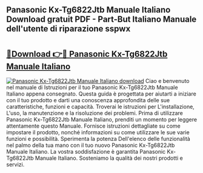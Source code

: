## Panasonic Kx-Tg6822Jtb Manuale Italiano Download gratuit PDF - Part-But Italiano Manuale dell'utente di riparazione sspwx

# <h2><a href="http://dfekp4.blite.top/?on=Panasonic+Kx-Tg6822Jtb+Manuale+Italiano">🔗Download 👉🔴 Panasonic Kx-Tg6822Jtb Manuale Italiano</a></h2>

[![Panasonic Kx-Tg6822Jtb Manuale Italiano download](https://i.imgur.com/lujVjoI.png)](http://dfekp4.blite.top/?on=Panasonic+Kx-Tg6822Jtb+Manuale+Italiano)
Ciao e benvenuto nel manuale di Istruzioni per il tuo Panasonic Kx-Tg6822Jtb Manuale Italiano appena consegnato. Questa guida è progettata per aiutarti a iniziare con il tuo prodotto e darti una conoscenza approfondita delle sue caratteristiche, funzioni e capacità. Troverai le istruzioni per L'installazione, L'uso, la manutenzione e la risoluzione dei problemi. Prima di utilizzare Panasonic Kx-Tg6822Jtb Manuale Italiano, prenditi un momento per leggere attentamente questo Manuale. Fornisce istruzioni dettagliate su come impostare il prodotto, nonché informazioni su come utilizzare le sue varie funzioni e possibilità. Sperimenta la potenza Dell'elenco delle funzionalità nel palmo della tua mano con il tuo nuovo Panasonic Kx-Tg6822Jtb Manuale Italiano. La vostra soddisfazione è garantita Panasonic Kx-Tg6822Jtb Manuale Italiano. Sosteniamo la qualità dei nostri prodotti e servizi.
